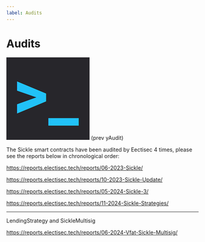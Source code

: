 ```yaml
---
label: Audits
---
```


# Audits

![Electisec](img/yAudit.png) (prev yAudit)

The Sickle smart contracts have been audited by Eectisec 4 times, please see the reports below in chronological order:

https://reports.electisec.tech/reports/06-2023-Sickle/

https://reports.electisec.tech/reports/10-2023-Sickle-Update/

https://reports.electisec.tech/reports/05-2024-Sickle-3/

https://reports.electisec.tech/reports/11-2024-Sickle-Strategies/

---

LendingStrategy and SickleMultisig

https://reports.electisec.tech/reports/06-2024-Vfat-Sickle-Multisig/

